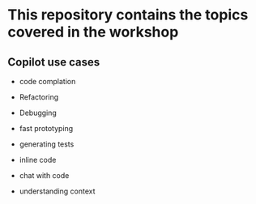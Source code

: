 # This repository contains the topics covered in the workshop

## Copilot use cases

- code complation
- Refactoring
- Debugging
- fast prototyping
- generating tests


- inline code
- chat with code
- understanding context
